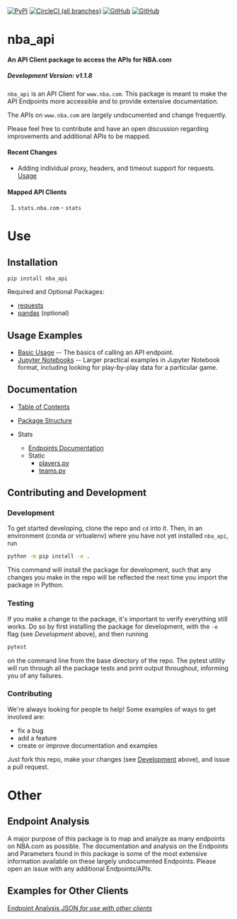 [![PyPI](https://img.shields.io/pypi/v/nba_api.svg?longCache=true&style=for-the-badge)](https://pypi.python.org/pypi/nba_api)
[![CircleCI (all branches)](https://img.shields.io/circleci/project/github/swar/nba_api.svg?style=for-the-badge)](https://circleci.com/gh/swar/nba_api) 
[![GitHub](https://img.shields.io/github/license/swar/nba_api.svg?style=for-the-badge)](https://pypi.python.org/pypi/nba_api)
[![GitHub](https://img.shields.io/pypi/dm/nba_api.svg?style=for-the-badge)](https://pepy.tech/project/nba-api)

# nba_api

#### An API Client package to access the APIs for NBA.com

##### Development Version: v1.1.8

`nba_api` is an API Client for `www.nba.com`. This package is meant to make the API Endpoints more accessible and to provide extensive documentation.

The APIs on `www.nba.com` are largely undocumented and change frequently.

Please feel free to contribute and have an open discussion regarding improvements and additional APIs to be mapped.


#### Recent Changes
* Adding individual proxy, headers, and timeout support for requests. [Usage](https://github.com/swar/nba_api/blob/master/docs/nba_api/stats/examples.md)


#### Mapped API Clients

1. `stats.nba.com` - `stats`


# Use

## Installation
```commandline
pip install nba_api
```
Required and Optional Packages:
- [requests](http://www.python-requests.org/en/latest/)
- [pandas](https://pandas.pydata.org/) (optional)


## Usage Examples
- [Basic Usage](https://github.com/swar/nba_api/blob/master/docs/nba_api/stats/examples.md) -- The basics of calling an API endpoint.
- [Jupyter Notebooks](https://github.com/swar/nba_api/tree/master/docs/examples) -- Larger practical examples in Jupyter Notebook format, including looking for play-by-play data for a particular game.

## Documentation

- [Table of Contents](https://github.com/swar/nba_api/tree/master/docs/table_of_contents.md)

- [Package Structure](https://github.com/swar/nba_api/tree/master/docs/package_structure.md)

- Stats
    - [Endpoints Documentation](/docs/nba_api/stats/endpoints)
    - Static
        - [players.py](https://github.com/swar/nba_api/tree/master/docs/nba_api/stats/static/players.md)
        - [teams.py](https://github.com/swar/nba_api/tree/master/docs/nba_api/stats/static/teams.md)


## Contributing and Development
### Development
To get started developing, clone the repo and `cd` into it.
Then, in an environment (conda or virtualenv) where you have not yet installed `nba_api`, run
```bash
python -m pip install -e .
```
This command will install the package for development, such that any changes you make in the repo will be reflected the next time you import the package in Python.

### Testing
If you make a change to the package, it's important to verify everything still works.
Do so by first installing the package for development, with the `-e` flag (see *Development* above), and then running
```bash
pytest
```
on the command line from the base directory of the repo.
The pytest utility will run through all the package tests and print output throughout, informing you of any failures.

### Contributing
We're always looking for people to help!
Some examples of ways to get involved are:
- fix a bug
- add a feature
- create or improve documentation and examples

Just fork this repo, make your changes (see [Development](#Development) above), and issue a pull request.

# Other

## Endpoint Analysis
A major purpose of this package is to map and analyze as many endpoints on NBA.com as possible. The documentation and analysis on the Endpoints and Parameters found in this package is some of the most extensive information available on these largely undocumented Endpoints. Please open an issue with any additional Endpoints/APIs. 

## Examples for Other Clients

[Endpoint Analysis JSON _for use with other clients_](https://github.com/swar/nba_api/tree/master/analysis_archive/stats)
